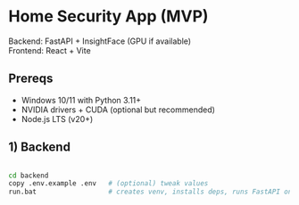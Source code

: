 # Home Security App (MVP)

Backend: FastAPI + InsightFace (GPU if available)  
Frontend: React + Vite

## Prereqs
- Windows 10/11 with Python 3.11+
- NVIDIA drivers + CUDA (optional but recommended)
- Node.js LTS (v20+)

## 1) Backend
```bash

cd backend
copy .env.example .env   # (optional) tweak values
run.bat                  # creates venv, installs deps, runs FastAPI on :8000# home-security-app
